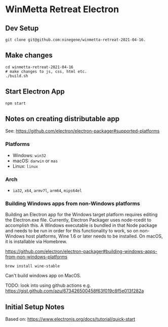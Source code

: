 # WinMetta Retreat Electron

## Dev Setup

```script
git clone git@github.com:ninegene/winmetta-retreat-2021-04-16.
```

## Make changes

```script
cd winmetta-retreat-2021-04-16
# make changes to js, css, html etc.
./build.sh 
```

## Start Electron App

```script
npm start
```

## Notes on creating distributable app

See: <https://github.com/electron/electron-packager#supported-platforms>

### Platforms

- Windows: `win32`
- macOS: `darwin` or `mas`
- Linux: `linux`

### Arch

- `ia32`, `x64`, `armv7l`, `arm64`, `mips64el`

### Building Windows apps from non-Windows platforms

Building an Electron app for the Windows target platform requires editing the Electron.exe file. Currently, Electron Packager uses node-rcedit to accomplish this. A Windows executable is bundled in that Node package and needs to be run in order for this functionality to work, so on non-Windows host platforms, Wine 1.6 or later needs to be installed. On macOS, it is installable via Homebrew.

<https://github.com/electron/electron-packager#building-windows-apps-from-non-windows-platforms>

```script
brew install wine-stable
```

Can't build windows app on MacOS.

TODO: look into using github actions e.g. https://gist.github.com/azu/673426500458f63f019c8f5e013f282a

## Initial Setup Notes

Based on: <https://www.electronjs.org/docs/tutorial/quick-start>
